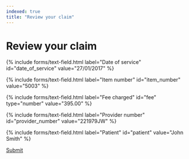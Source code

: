```yaml
---
indexed: true
title: "Review your claim"
---
```


# Review your claim

{% include forms/text-field.html label="Date of service" id="date_of_service" value="27/01/2017" %}

{% include forms/text-field.html label="Item number" id="item_number" value="5003" %}

{% include forms/text-field.html label="Fee charged" id="fee" type="number" value="395.00" %}

{% include forms/text-field.html label="Provider number" id="provider_number" value="221979JW" %}

{% include forms/text-field.html label="Patient" id="patient" value="John Smith" %}

<a class="button button--primary button--full-width-on-mobile" href="/ocr-experiment/claim-success.html">Submit</a>

